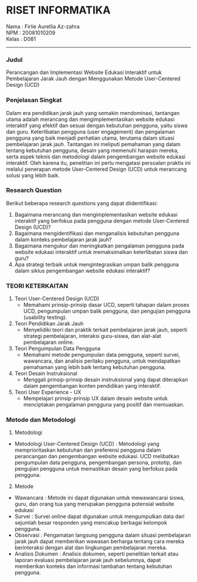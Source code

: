 # RISET INFORMATIKA

Nama  : Firlie Aurellia Az-zahra <br>
NPM   : 20081010209 <br>
Kelas : D081 <hr>


### Judul
Perancangan dan Implementasi Website Edukasi Interaktif untuk Pembelajaran Jarak Jauh dengan Menggunakan Metode User-Centered Design (UCD)

### Penjelasan Singkat
Dalam era pendidikan jarak jauh yang semakin mendominasi, tantangan utama adalah merancang dan mengimplementasikan website edukasi interaktif yang efektif dan sesuai dengan kebutuhan pengguna, yaitu siswa dan guru. Keterlibatan pengguna (user engagement) dan pengalaman pengguna yang baik menjadi perhatian utama, terutama dalam situasi pembelajaran jarak jauh. Tantangan ini meliputi pemahaman yang dalam tentang kebutuhan pengguna, desain yang memenuhi harapan mereka, serta aspek teknis dan metodologi dalam pengembangan website edukasi interaktif. Oleh karena itu, penelitian ini perlu mengatasi persoalan praktis ini melalui penerapan metode User-Centered Design (UCD) untuk merancang solusi yang lebih baik.

### Research Question
Berikut beberapa research questions yang dapat diidentifikasi:

1. Bagaimana merancang dan mengimplementasikan website edukasi interaktif yang berfokus pada pengguna dengan metode User-Centered Design (UCD)?
2. Bagaimana mengidentifikasi dan menganalisis kebutuhan pengguna dalam konteks pembelajaran jarak jauh?
3. Bagaimana mengukur dan meningkatkan pengalaman pengguna pada website edukasi interaktif untuk memaksimalkan keterlibatan siswa dan guru?
4. Apa strategi terbaik untuk mengintegrasikan umpan balik pengguna dalam siklus pengembangan website edukasi interaktif?

### TEORI KETERKAITAN
1. Teori User-Centered Design (UCD)
   * Memahami prinsip-prinsip dasar UCD, seperti tahapan dalam proses UCD, pengumpulan umpan balik pengguna, dan pengujian pengguna (usability testing).
2. Teori Pendidikan Jarak Jauh
   * Menyelidiki teori dan praktik terkait pembelajaran jarak jauh, seperti strategi pembelajaran, interaksi guru-siswa, dan alat-alat pembelajaran online.
3. Teori Pengumpulan Data Pengguna
   * Memahami metode pengumpulan data pengguna, seperti survei, wawancara, dan analisis perilaku pengguna, untuk mendapatkan pemahaman yang lebih baik tentang kebutuhan pengguna.
4. Teori Desain Instruksional
   * Menggali prinsip-prinsip desain instruksional yang dapat diterapkan dalam pengembangan konten pendidikan yang interaktif.
5. Teori User Experience - UX
   * Mempelajari prinsip-prinsip UX dalam desain website untuk menciptakan pengalaman pengguna yang positif dan memuaskan. 

### Metode dan Metodologi
1. Metodologi
- Metodologi User-Centered Design (UCD) : Metodologi yang memprioritaskan kebutuhan dan preferensi pengguna dalam perancangan dan pengembangan website edukasi. UCD melibatkan pengumpulan data pengguna, pengembangan persona, prototip, dan pengujian pengguna untuk memastikan desain yang berfokus pada pengguna.

2. Metode
- Wawancara : Metode ini dapat digunakan untuk mewawancarai siswa, guru, dan orang tua yang merupakan pengguna potensial website edukasi
- Survei : Survei online dapat digunakan untuk mengumpulkan data dari sejumlah besar responden yang mencakup berbagai kelompok pengguna.
- Observasi : Pengamatan langsung pengguna dalam situasi pembelajaran jarak jauh dapat memberikan wawasan berharga tentang cara mereka berinteraksi dengan alat dan lingkungan pembelajaran mereka.
- Analisis Dokumen : Analisis dokumen, seperti penelitian terkait atau laporan evaluasi pembelajaran jarak jauh sebelumnya, dapat memberikan konteks dan informasi tambahan tentang kebutuhan pengguna.
